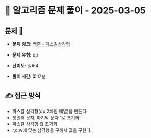 # 📝 알고리즘 문제 풀이 - 2025-03-05

## 문제 📖

- **문제 링크:** [백준 - 파스칼삼각형](https://www.acmicpc.net/problem/15489)

- **문제 유형:** dp

- **난이도:** 실버4

- **풀이 시간:** ⏳ 17분

## ✍ 접근 방식

- 파스칼 삼각형(dp 2차원 배열)을 만든다
- 첫번째 문자, 마지막 문자 1로 초기화
- 파스칼 삼각형 값 초기화
- r,c,w에 맞는 삼각형을 구해서 값을 구한다.

